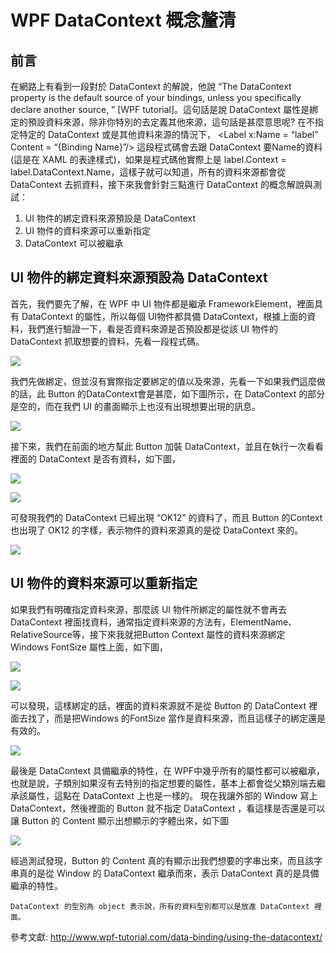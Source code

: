 # WPF DataContext 概念釐清

## 前言
在網路上有看到一段對於 DataContext 的解說，他說 “The DataContext property is the default source of your bindings, unless you specifically declare another source, ” [WPF tutorial]。這句話是說 DataContext 屬性是綁定的預設資料來源，除非你特別的去定義其他來源，這句話是甚麼意思呢? 在不指定特定的 DataContext 或是其他資料來源的情況下， <Label x:Name = “label” Content = “{Binding Name}”/> 這段程式碼會去跟 DataContext 要Name的資料(這是在 XAML 的表達樣式)，如果是程式碼他實際上是 label.Context = label.DataContext.Name，這樣子就可以知道，所有的資料來源都會從 DataContext 去抓資料，接下來我會針對三點進行 DataContext 的概念解說與測試：

1.	UI 物件的綁定資料來源預設是 DataContext
2.	UI 物件的資料來源可以重新指定
3.	DataContext 可以被繼承

## UI 物件的綁定資料來源預設為 DataContext
首先，我們要先了解，在 WPF 中 UI 物件都是繼承 FrameworkElement，裡面具有 DataContext 的屬性，所以每個 UI物件都具備 DataContext，根據上面的資料，我們進行驗證一下，看是否資料來源是否預設都是從該 UI 物件的 DataContext 抓取想要的資料，先看一段程式碼。

![](https://BingFengHung.github.io/Articles/CSharp/WPF_DataContext概念釐清/images/01.png)

我們先做綁定，但並沒有實際指定要綁定的值以及來源，先看一下如果我們這麼做的話，此 Button 的DataContext會是甚麼，如下圖所示，在 DataContext 的部分是空的，而在我們 UI 的畫面顯示上也沒有出現想要出現的訊息。

![](https://BingFengHung.github.io/Articles/CSharp/WPF_DataContext概念釐清/images/02.png)

接下來，我們在前面的地方幫此 Button 加裝 DataContext，並且在執行一次看看裡面的 DataContext 是否有資料，如下圖，

![](https://BingFengHung.github.io/Articles/CSharp/WPF_DataContext概念釐清/images/03.png)

![](https://BingFengHung.github.io/Articles/CSharp/WPF_DataContext概念釐清/images/04.png)

可發現我們的 DataContext 已經出現 “OK12” 的資料了，而且 Button 的Context 也出現了 OK12 的字樣，表示物件的資料來源真的是從 DataContext 來的。

![](https://BingFengHung.github.io/Articles/CSharp/WPF_DataContext概念釐清/images/05.png)

## UI 物件的資料來源可以重新指定
如果我們有明確指定資料來源，那麼該 UI 物件所綁定的屬性就不會再去 DataContext 裡面找資料，通常指定資料來源的方法有，ElementName、RelativeSource等，接下來我就把Button Context 屬性的資料來源綁定 Windows FontSize 屬性上面，如下圖，

![](https://BingFengHung.github.io/Articles/CSharp/WPF_DataContext概念釐清/images/06.png)

![](https://BingFengHung.github.io/Articles/CSharp/WPF_DataContext概念釐清/images/07.png)

可以發現，這樣綁定的話，裡面的資料來源就不是從 Button 的 DataContext 裡面去找了，而是把Windows 的FontSize 當作是資料來源，而且這樣子的綁定還是有效的。

![](https://BingFengHung.github.io/Articles/CSharp/WPF_DataContext概念釐清/images/08.png)

最後是 DataContext 具備繼承的特性，在 WPF中幾乎所有的屬性都可以被繼承，也就是說，子類別如果沒有去特別的指定想要的屬性，基本上都會從父類別端去繼承該屬性，這點在 DataContext 上也是一樣的。
現在我讓外部的 Window 寫上 DataContext，然後裡面的 Button 就不指定 DataContext ，看這樣是否還是可以讓 Button 的 Content 顯示出想顯示的字體出來，如下圖

![](https://BingFengHung.github.io/Articles/CSharp/WPF_DataContext概念釐清/images/09.png)


經過測試發現，Button 的 Content 真的有顯示出我們想要的字串出來，而且該字串真的是從 Window 的 DataContext 繼承而來，表示 DataContext 真的是具備繼承的特性。

`DataContext 的型別為 object 表示說，所有的資料型別都可以是放進 DataContext 裡面。`

參考文獻: http://www.wpf-tutorial.com/data-binding/using-the-datacontext/
